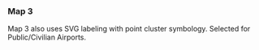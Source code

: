 ### Map 3
Map 3 also uses SVG labeling with point cluster symbology. Selected for Public/Civilian Airports.
